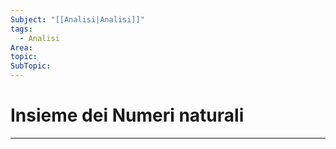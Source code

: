 ```yaml
---
Subject: "[[Analisi|Analisi]]"
tags:
  - Analisi
Area: 
topic: 
SubTopic: 
---
```

# Insieme dei Numeri naturali
---
